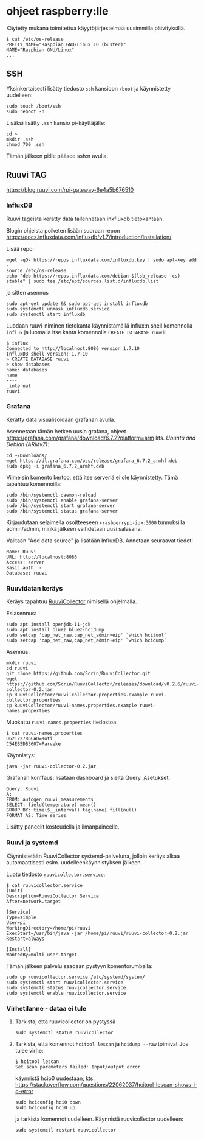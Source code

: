 # ohjeet raspberry:lle

Käytetty mukana toimitettua käyytöjärjestelmää uusimmilla päivityksillä.
```
$ cat /etc/os-release 
PRETTY_NAME="Raspbian GNU/Linux 10 (buster)"
NAME="Raspbian GNU/Linux"
...
```


## SSH
Yksinkertaisesti lisätty tiedosto `ssh` kansioon `/boot` ja käynnistetty uudelleen:
```
sudo touch /boot/ssh
sudo reboot -n
```

Lisäksi lisätty `.ssh` kansio pi-käyttäjälle:
```
cd ~
mkdir .ssh
chmod 700 .ssh
```

Tämän jälkeen pi:lle pääsee ssh:n avulla.


## Ruuvi TAG
https://blog.ruuvi.com/rpi-gateway-6e4a5b676510

### InfluxDB
Ruuvi tageista kerätty data tallennetaan inxfluxdb tietokantaan.

Blogin ohjeista poiketen lisään suoraan repon
https://docs.influxdata.com/influxdb/v1.7/introduction/installation/

Lisää repo:
```
wget -qO- https://repos.influxdata.com/influxdb.key | sudo apt-key add -
source /etc/os-release
echo "deb https://repos.influxdata.com/debian $(lsb_release -cs) stable" | sudo tee /etc/apt/sources.list.d/influxdb.list
```
ja sitten asennus
```
sudo apt-get update && sudo apt-get install influxdb
sudo systemctl unmask influxdb.service
sudo systemctl start influxdb
```

Luodaan ruuvi-niminen tietokanta käynnistämällä influx:n shell komennolla `influx` ja
luomalla itse kanta komennolla `CREATE DATABASE ruuvi`:
```
$ influx
Connected to http://localhost:8086 version 1.7.10
InfluxDB shell version: 1.7.10
> CREATE DATABASE ruuvi
> show databases
name: databases
name
----
_internal
ruuvi
```

### Grafana
Kerätty data visualisoidaan grafanan avulla.

Asennetaan tämän hetken uusin grafana, ohjeet
https://grafana.com/grafana/download/6.7.2?platform=arm kts. *Ubuntu and Debian (ARMv7)*:
```
cd ~/Downloads/
wget https://dl.grafana.com/oss/release/grafana_6.7.2_armhf.deb
sudo dpkg -i grafana_6.7.2_armhf.deb
```
Viimeisin komento kertoo, että itse serveriä ei ole käynnistetty. Tämä tapahtuu komennoilla:
```
sudo /bin/systemctl daemon-reload
sudo /bin/systemctl enable grafana-server
sudo /bin/systemctl start grafana-server
sudo /bin/systemctl status grafana-server
```

Kirjaudutaan selaimella osoitteeseen `<rasbperrypi-ip>:3000`
tunnuksilla admin/admin, minkä jälkeen vaihdetaan uusi salasana.

Valitaan "Add data source" ja lisätään InfluxDB.
Annetaan seuraavat tiedot:
```
Name: Ruuvi
URL: http://localhost:8086
Access: server
Basic auth: -
Database: ruuvi
```

### Ruuvidatan keräys
Keräys tapahtuu [RuuviCollector](https://github.com/Scrin/RuuviCollector)
nimisellä ohjelmalla.

Esiasennus:
```
sudo apt install openjdk-11-jdk
sudo apt install bluez bluez-hcidump
sudo setcap 'cap_net_raw,cap_net_admin+eip' `which hcitool`
sudo setcap 'cap_net_raw,cap_net_admin+eip' `which hcidump`
```

Asennus:
```
mkdir ruuvi
cd ruuvi
git clone https://github.com/Scrin/RuuviCollector.git
wget https://github.com/Scrin/RuuviCollector/releases/download/v0.2.6/ruuvi-collector-0.2.jar
cp RuuviCollector/ruuvi-collector.properties.example ruuvi-collector.properties
cp RuuviCollector/ruuvi-names.properties.example ruuvi-names.properties
```

Muokattu `ruuvi-names.properties` tiedostoa:
```
$ cat ruuvi-names.properties
D62122786CAD=Koti
C54EB5DB3607=Parveke
```

Käynnistys:
```
java -jar ruuvi-collector-0.2.jar
```

Grafanan konffaus: lisätään dashboard ja sieltä Query.
Asetukset:
```
Query: Ruuvi
A:
FROM: autogen ruuvi_measurements
SELECT: field(temperature) mean()
GROUP BY: time($__interval) tag(name) fill(null)
FORMAT AS: Time series
```

Lisätty paneelit kosteudella ja ilmanpaineelle.

### Ruuvi ja systemd
Käynnistetään RuuviCollector systemd-palveluna, jolloin keräys alkaa automaattisesti
esim. uudelleenkäynnistyksen jälkeen.

Luotu tiedosto `ruuvicollector.service`:
```
$ cat ruuvicollector.service 
[Unit]
Description=RuuviCollector Service
After=network.target

[Service]
Type=simple
User=pi
WorkingDirectory=/home/pi/ruuvi
ExecStart=/usr/bin/java -jar /home/pi/ruuvi/ruuvi-collector-0.2.jar
Restart=always

[Install]
WantedBy=multi-user.target
```

Tämän jälkeen palvelu saadaan pystyyn komentorumballa:
```
sudo cp ruuvicollector.service /etc/systemd/system/
sudo systemctl start ruuvicollector.service
sudo systemctl status ruuvicollector.service
sudo systemctl enable ruuvicollector.service
```

### Virhetilanne - dataa ei tule

1. Tarkista, että ruuvicollector on pystyssä
   ```
   sudo systemctl status ruuvicollector
   ```
   
2. Tarkista, että komennot `hcitool lescan` ja `hcidump --raw` toimivat
   Jos tulee virhe:
   ```
   $ hcitool lescan
   Set scan parameters failed: Input/output error
   ```
   käynnistä hcio0 uudestaan, kts. https://stackoverflow.com/questions/22062037/hcitool-lescan-shows-i-o-error
   ```
   sudo hciconfig hci0 down
   sudo hciconfig hci0 up
   ```
   ja tarkista komennot uudelleen.
   Käynnistä ruuvicollector uudelleen:
   ```
   sudo systemctl restart ruuvicollector
   ```
